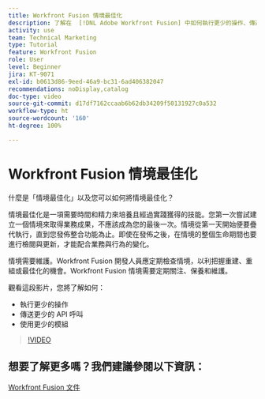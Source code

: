 ```yaml
---
title: Workfront Fusion 情境最佳化
description: 了解在  [!DNL Adobe Workfront Fusion] 中如何執行更少的操作、傳送更少的 API 呼叫以及使用更少的模組。
activity: use
team: Technical Marketing
type: Tutorial
feature: Workfront Fusion
role: User
level: Beginner
jira: KT-9071
exl-id: b0613d86-9eed-46a9-bc31-6ad406382047
recommendations: noDisplay,catalog
doc-type: video
source-git-commit: d17df7162ccaab6b62db34209f50131927c0a532
workflow-type: ht
source-wordcount: '160'
ht-degree: 100%

---
```


# Workfront Fusion 情境最佳化

什麼是「情境最佳化」以及您可以如何將情境最佳化？

情境最佳化是一項需要時間和精力來培養且經過實踐獲得的技能。您第一次嘗試建立一個情境來取得業務成果，不應該成為您的最後一次。情境從第一天開始便要疊代執行，直到您發佈整合功能為止。即使在發佈之後，在情境的整個生命期間也要進行檢閱與更新，才能配合業務與行為的變化。

情境需要維護。Workfront Fusion 開發人員應定期檢查情境，以利把握重建、重組或最佳化的機會。Workfront Fusion 情境需要定期關注、保養和維護。

觀看這段影片，您將了解如何：

* 執行更少的操作
* 傳送更少的 API 呼叫
* 使用更少的模組

>[!VIDEO](https://video.tv.adobe.com/v/335313/?quality=12&learn=on&enablevpops)

## 想要了解更多嗎？我們建議參閱以下資訊：

[Workfront Fusion 文件](https://experienceleague.adobe.com/docs/workfront/using/adobe-workfront-fusion/workfront-fusion-2.html?lang=zh-Hant)
